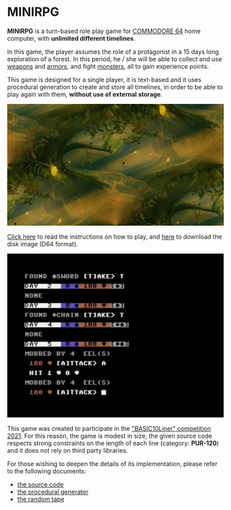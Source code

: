 # MINIRPG

**MINIRPG** is a turn-based role play game for [COMMODORE 64](https://it.wikipedia.org/wiki/Commodore_64) home computer, with **unlimited different timelines**. 

In this game, the player assumes the role of a protagonist in a 15 days long exploration of a forest. In this period, he / she will be able to collect and use [weapons](/docs/weapons.md) and [armors](/docs/armors.md), and fight [monsters](/docs/monsters.md), all to gain experience points.

This game is designed for a single player, it is text-based and it uses procedural generation to create and store all timelines, in order to be able to play again with them, **without use of external storage**.

![cover](cover.jpg)

[Click here](/docs/instructions.md) to read the instructions on how to play, and [here](https://github.com/spotlessmind1975/adv10en/blob/master/minirpg-all.d64) to download the disk image (D64 format). 

![snapshot](snapshot.png)

This game was created to participate in the ["BASIC10Liner" competition 2021](https://gkanold.wixsite.com/homeputerium/2021). For this reason, the game is modest in size, the given source code respects strong constraints on the length of each line (category: **PUR-120**) and it does not rely on third party libraries. 

For those wishing to deepen the details of its implementation, please refer to the following documents:
 *  [the source code](/docs/source.md)
 *  [the procedural generator](/docs/procedural-generator.md)
 *  [the random tape](/docs/random-tape.md)